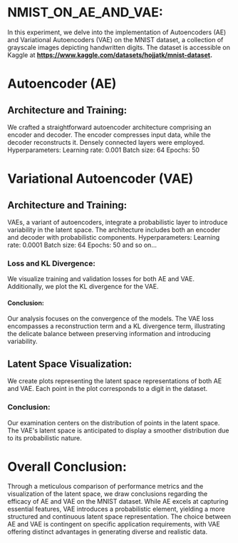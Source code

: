 # NMIST_ON_AE_AND_VAE:

In this experiment, we delve into the implementation of Autoencoders (AE) and Variational Autoencoders (VAE) on the MNIST dataset, a collection of grayscale images depicting handwritten digits. The dataset is accessible on Kaggle at **https://www.kaggle.com/datasets/hojjatk/mnist-dataset.**

# Autoencoder (AE)
## Architecture and Training:

We crafted a straightforward autoencoder architecture comprising an encoder and decoder. The encoder compresses input data, while the decoder reconstructs it. Densely connected layers were employed.
Hyperparameters:
Learning rate: 0.001
Batch size: 64
Epochs: 50

# Variational Autoencoder (VAE)

## Architecture and Training:

VAEs, a variant of autoencoders, integrate a probabilistic layer to introduce variability in the latent space. The architecture includes both an encoder and decoder with probabilistic components.
Hyperparameters:
Learning rate: 0.0001
Batch size: 64
Epochs: 50
and so on...

### Loss and KL Divergence: 
We visualize training and validation losses for both AE and VAE. Additionally, we plot the KL divergence for the VAE.
#### Conclusion: 
Our analysis focuses on the convergence of the models. The VAE loss encompasses a reconstruction term and a KL divergence term, illustrating the delicate balance between preserving information and introducing variability.
## Latent Space Visualization:

We create plots representing the latent space representations of both AE and VAE. Each point in the plot corresponds to a digit in the dataset.

### Conclusion: 

Our examination centers on the distribution of points in the latent space. The VAE's latent space is anticipated to display a smoother distribution due to its probabilistic nature.
# Overall Conclusion:
Through a meticulous comparison of performance metrics and the visualization of the latent space, we draw conclusions regarding the efficacy of AE and VAE on the MNIST dataset. While AE excels at capturing essential features, VAE introduces a probabilistic element, yielding a more structured and continuous latent space representation. The choice between AE and VAE is contingent on specific application requirements, with VAE offering distinct advantages in generating diverse and realistic data.
